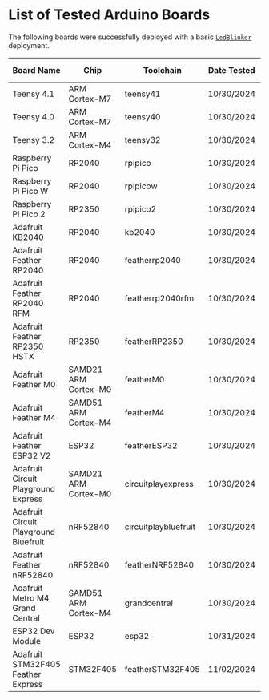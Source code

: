 # List of Tested Arduino Boards

The following boards were successfully deployed with a basic [`LedBlinker`](https://github.com/fprime-community/fprime-tutorial-arduino-blinker) deployment.

| Board Name                            | Chip                 | Toolchain            | Date Tested | F´ Version | arduino-cli Board Version      | Upload Guide                              |
| ------------------------------------- | -------------------- | -------------------- | ----------- | ---------- | ------------------------------ | ----------------------------------------- |
| Teensy 4.1                            | ARM Cortex-M7        | teensy41             | 10/30/2024  | 3.5.0      | teensy:avr@1.59.0              | [README](./uploading/teensy.md)           |
| Teensy 4.0                            | ARM Cortex-M7        | teensy40             | 10/30/2024  | 3.5.0      | teensy:avr@1.59.0              | [README](./uploading/teensy.md)           |
| Teensy 3.2                            | ARM Cortex-M4        | teensy32             | 10/30/2024  | 3.5.0      | teensy:avr@1.59.0              | [README](./uploading/teensy.md)           |
| Raspberry Pi Pico                     | RP2040               | rpipico              | 10/30/2024  | 3.5.0      | rp2040:rp2040@4.2.0            | [README](./uploading/rp2040_2350.md)      |
| Raspberry Pi Pico W                   | RP2040               | rpipicow             | 10/30/2024  | 3.5.0      | rp2040:rp2040@4.2.0            | [README](./uploading/rp2040_2350.md)      |
| Raspberry Pi Pico 2                   | RP2350               | rpipico2             | 10/30/2024  | 3.5.0      | rp2040:rp2040@4.2.0            | [README](./uploading/rp2040_2350.md)      |
| Adafruit KB2040                       | RP2040               | kb2040               | 10/30/2024  | 3.5.0      | rp2040:rp2040@4.2.0            | [README](./uploading/rp2040_2350.md)      |
| Adafruit Feather RP2040               | RP2040               | featherrp2040        | 10/30/2024  | 3.5.0      | rp2040:rp2040@4.2.0            | [README](./uploading/rp2040_2350.md)      |
| Adafruit Feather RP2040 RFM           | RP2040               | featherrp2040rfm     | 10/30/2024  | 3.5.0      | rp2040:rp2040@4.2.0            | [README](./uploading/rp2040_2350.md)      |
| Adafruit Feather RP2350 HSTX          | RP2350               | featherRP2350        | 10/30/2024  | 3.5.0      | rp2040:rp2040@4.2.0            | [README](./uploading/rp2040_2350.md)      |
| Adafruit Feather M0                   | SAMD21 ARM Cortex-M0 | featherM0            | 10/30/2024  | 3.5.0      | adafruit:samd@1.7.16           | [README](./uploading/cortexM0.md)         |
| Adafruit Feather M4                   | SAMD51 ARM Cortex-M4 | featherM4            | 10/30/2024  | 3.5.0      | adafruit:samd@1.7.16           | [README](./uploading/cortexM4.md)         |
| Adafruit Feather ESP32 V2             | ESP32                | featherESP32         | 10/30/2024  | 3.5.0      | esp32:esp32@2.0.9              | [README](./uploading/featherESP32.md)     |
| Adafruit Circuit Playground Express   | SAMD21 ARM Cortex-M0 | circuitplayexpress   | 10/30/2024  | 3.5.0      | adafruit:samd@1.7.16           | [README](./uploading/cortexM0.md)         |
| Adafruit Circuit Playground Bluefruit | nRF52840             | circuitplaybluefruit | 10/30/2024  | 3.5.0      | adafruit:nrf52@1.6.1           | [README](./uploading/nRF52840.md)         |
| Adafruit Feather nRF52840             | nRF52840             | featherNRF52840      | 10/30/2024  | 3.5.0      | adafruit:nrf52@1.6.1           | [README](./uploading/nRF52840.md)         |
| Adafruit Metro M4 Grand Central       | SAMD51 ARM Cortex-M4 | grandcentral         | 10/30/2024  | 3.5.0      | adafruit:samd@1.7.16           | [README](./uploading/cortexM4.md)         |
| ESP32 Dev Module                      | ESP32                | esp32                | 10/31/2024  | 3.5.0      | esp32:esp32@2.0.9              | [README](./uploading/esp32.md)            |
| Adafruit STM32F405 Feather Express    | STM32F405            | featherSTM32F405     | 11/02/2024  | 3.5.0      | STMicroelectronics:stm32@2.8.1 | [README](./uploading/featherSTM32F405.md) |
